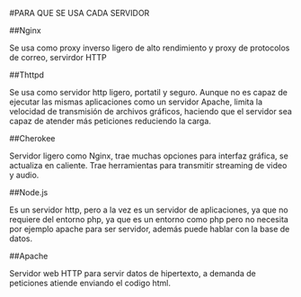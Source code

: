 #PARA QUE SE USA CADA SERVIDOR

##Nginx

Se usa como proxy inverso ligero de alto rendimiento y proxy de protocolos de correo,
servirdor HTTP


##Thttpd

Se usa como servidor http ligero, portatil y seguro.
Aunque no es capaz de ejecutar las mismas aplicaciones como un servidor Apache,
limita la velocidad de transmisión de archivos gráficos, haciendo que el servidor
sea capaz de atender más peticiones reduciendo la carga.

##Cherokee

Servidor ligero como Nginx, trae muchas opciones
para interfaz gráfica, se actualiza en caliente.
Trae herramientas para transmitir streaming de video y audio.

##Node.js

Es un servidor http, pero a la vez es un servidor de aplicaciones,
ya que no requiere del entorno php, ya que es un entorno como php pero no necesita
por ejemplo apache para ser servidor, además puede hablar con la base de datos.

##Apache

Servidor web HTTP para servir datos de hipertexto, a demanda de peticiones
atiende enviando el codigo html.
